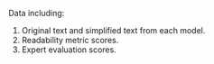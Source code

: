 Data including: 
1. Original text and simplified text from each model.
2. Readability metric scores.
3. Expert evaluation scores. 
